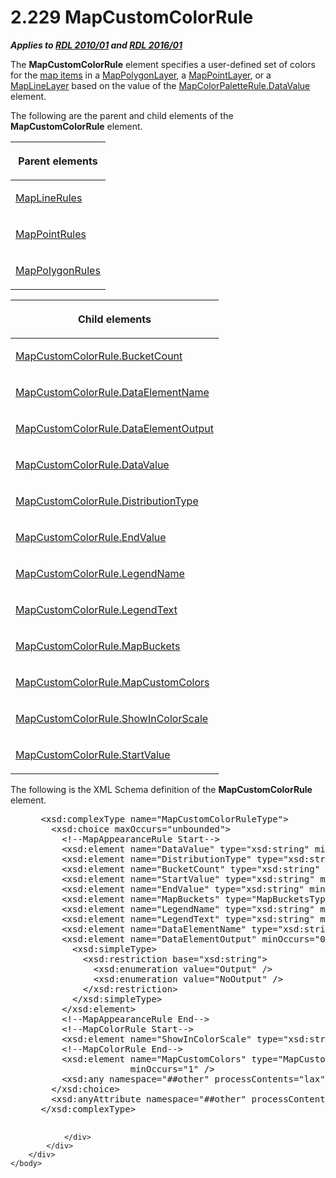 <html dir="LTR" xmlns:mshelp="http://msdn.microsoft.com/mshelp" xmlns:ddue="http://ddue.schemas.microsoft.com/authoring/2003/5" xmlns:xlink="http://www.w3.org/1999/xlink" xmlns:tool="http://www.microsoft.com/tooltip">
    <head>
        <meta http-equiv="Content-Type" content="text/html; CHARSET=utf-8"></meta>
        <meta name="save" content="history"></meta>
        <title>2.229 MapCustomColorRule</title>
        <xml>
            <mshelp:toctitle title="2.229 MapCustomColorRule"></mshelp:toctitle>
            <mshelp:rltitle title="[MS-RDL]: MapCustomColorRule"></mshelp:rltitle>
            <mshelp:keyword index="A" term="356d5476-257c-4f3e-873d-923834c5d853"></mshelp:keyword>
            <mshelp:attr name="DCSext.ContentType" value="open specification"></mshelp:attr>
            <mshelp:attr name="AssetID" value="356d5476-257c-4f3e-873d-923834c5d853"></mshelp:attr>
            <mshelp:attr name="TopicType" value="kbRef"></mshelp:attr>
            <mshelp:attr name="DCSext.Title" value="[MS-RDL]: MapCustomColorRule" />
        </xml>
    </head>
    <body>
        <div id="header">
            <h1 class="heading">2.229 MapCustomColorRule</h1>
        </div>
        <div id="mainSection">
            <div id="mainBody">
                <div id="allHistory" class="saveHistory"></div>
                <div id="sectionSection0" class="section" name="collapseableSection">
                    

<p><b><i>Applies to </i></b><a href="3428e690-a348-4ec7-8a6a-8efb42d2cdee.md"><b><i>RDL 2010/01</i></b></a><b><i>
and </i></b><a href="52ce3983-2bfc-4e72-9359-42aaf5fe4509.md"><b><i>RDL 2016/01</i></b></a></p>

<p>The <b>MapCustomColorRule</b> element specifies a
user-defined set of colors for the <a href="b2482b3f-74ab-4ca8-a9e5-c07955011743.md#gt_10121f59-bef1-4147-94f6-010585a16b4d">map items</a> in a <a href="f54fa273-d9b2-4e49-a896-6001bcda016b.md">MapPolygonLayer</a>, a <a href="aa1875f4-9842-4672-86d6-306ba5a075aa.md">MapPointLayer</a>, or a <a href="8681b1dc-d73e-4d35-b4fa-f7f459d4a304.md">MapLineLayer</a> based on the
value of the <a href="280f0d27-5e51-4bb7-b9dd-395ad86860bf.md">MapColorPaletteRule.DataValue</a>
element.</p>

<p>The following are the parent and child elements of the <b>MapCustomColorRule</b>
element.</p>

<table>
 <thead>
  <tr>
   <th>
   <p>Parent elements</p>
   </th>
  </tr>
 </thead>
 <tr>
  <td>
  <p><a href="2d572e9d-9ad9-4796-ac31-a1f7a587d78f.md">MapLineRules</a></p>
  </td>
 </tr>
 <tr>
  <td>
  <p><a href="d090d792-6d70-412c-b024-88c08de4d300.md">MapPointRules</a></p>
  </td>
 </tr>
 <tr>
  <td>
  <p><a href="77b58882-2976-42cd-9e7a-aca2c6ee0139.md">MapPolygonRules</a></p>
  </td>
 </tr>
</table>

<p> </p>

<table>
 <thead>
  <tr>
   <th>
   <p>Child elements</p>
   </th>
  </tr>
 </thead>
 <tr>
  <td>
  <p><a href="c143c3ee-3cf7-401e-b09d-4f7665665c83.md">MapCustomColorRule.BucketCount</a></p>
  </td>
 </tr>
 <tr>
  <td>
  <p><a href="6c4fc3eb-f31c-41e5-a0ff-bf35f672ce67.md">MapCustomColorRule.DataElementName</a></p>
  </td>
 </tr>
 <tr>
  <td>
  <p><a href="0c66f2d4-dab1-4e4c-af7a-57134096b8be.md">MapCustomColorRule.DataElementOutput</a></p>
  </td>
 </tr>
 <tr>
  <td>
  <p><a href="62be1b0d-da54-4b37-866a-aebdd1305bf8.md">MapCustomColorRule.DataValue</a></p>
  </td>
 </tr>
 <tr>
  <td>
  <p><a href="07cd1c0e-1a4e-409f-8511-91cde7cfceb3.md">MapCustomColorRule.DistributionType</a></p>
  </td>
 </tr>
 <tr>
  <td>
  <p><a href="7f5cdc61-d4d7-428b-a8f7-50c97ca954ef.md">MapCustomColorRule.EndValue</a></p>
  </td>
 </tr>
 <tr>
  <td>
  <p><a href="1f7c0f21-febd-426f-bfeb-738bbfd26653.md">MapCustomColorRule.LegendName</a></p>
  </td>
 </tr>
 <tr>
  <td>
  <p><a href="80fbfabb-5df6-4e1f-9bb4-21ef82654db1.md">MapCustomColorRule.LegendText</a></p>
  </td>
 </tr>
 <tr>
  <td>
  <p><a href="bbef355f-8395-4d4d-8cd1-2435fe1e5e57.md">MapCustomColorRule.MapBuckets</a></p>
  </td>
 </tr>
 <tr>
  <td>
  <p><a href="59b1f98f-8a29-4aa7-b204-70aa0f149923.md">MapCustomColorRule.MapCustomColors</a></p>
  </td>
 </tr>
 <tr>
  <td>
  <p><a href="b014703a-9830-4b0f-bd58-50459c11f98c.md">MapCustomColorRule.ShowInColorScale</a></p>
  </td>
 </tr>
 <tr>
  <td>
  <p><a href="ef2d1038-0de0-4864-a7b9-d02a73bc3fab.md">MapCustomColorRule.StartValue</a></p>
  </td>
 </tr>
</table>

<p>The following is the XML Schema definition of the <b>MapCustomColorRule</b>
element.</p>

<dl>
<dd>
<div><pre> &lt;xsd:complexType name=&quot;MapCustomColorRuleType&quot;&gt;
   &lt;xsd:choice maxOccurs=&quot;unbounded&quot;&gt;
     &lt;!--MapAppearanceRule Start--&gt;
     &lt;xsd:element name=&quot;DataValue&quot; type=&quot;xsd:string&quot; minOccurs=&quot;0&quot; /&gt;
     &lt;xsd:element name=&quot;DistributionType&quot; type=&quot;xsd:string&quot; minOccurs=&quot;0&quot; /&gt;
     &lt;xsd:element name=&quot;BucketCount&quot; type=&quot;xsd:string&quot; minOccurs=&quot;0&quot; /&gt;
     &lt;xsd:element name=&quot;StartValue&quot; type=&quot;xsd:string&quot; minOccurs=&quot;0&quot; /&gt;
     &lt;xsd:element name=&quot;EndValue&quot; type=&quot;xsd:string&quot; minOccurs=&quot;0&quot; /&gt;
     &lt;xsd:element name=&quot;MapBuckets&quot; type=&quot;MapBucketsType&quot; minOccurs=&quot;0&quot; /&gt;
     &lt;xsd:element name=&quot;LegendName&quot; type=&quot;xsd:string&quot; minOccurs=&quot;0&quot; /&gt;
     &lt;xsd:element name=&quot;LegendText&quot; type=&quot;xsd:string&quot; minOccurs=&quot;0&quot; /&gt;
     &lt;xsd:element name=&quot;DataElementName&quot; type=&quot;xsd:string&quot; minOccurs=&quot;0&quot; /&gt;
     &lt;xsd:element name=&quot;DataElementOutput&quot; minOccurs=&quot;0&quot;&gt;
       &lt;xsd:simpleType&gt;
         &lt;xsd:restriction base=&quot;xsd:string&quot;&gt;
           &lt;xsd:enumeration value=&quot;Output&quot; /&gt;
           &lt;xsd:enumeration value=&quot;NoOutput&quot; /&gt;
         &lt;/xsd:restriction&gt;
       &lt;/xsd:simpleType&gt;
     &lt;/xsd:element&gt;
     &lt;!--MapAppearanceRule End--&gt;
     &lt;!--MapColorRule Start--&gt;
     &lt;xsd:element name=&quot;ShowInColorScale&quot; type=&quot;xsd:string&quot; minOccurs=&quot;0&quot; /&gt;
     &lt;!--MapColorRule End--&gt;
     &lt;xsd:element name=&quot;MapCustomColors&quot; type=&quot;MapCustomColorsType&quot; 
                  minOccurs=&quot;1&quot; /&gt;
     &lt;xsd:any namespace=&quot;##other&quot; processContents=&quot;lax&quot; /&gt;
   &lt;/xsd:choice&gt;
   &lt;xsd:anyAttribute namespace=&quot;##other&quot; processContents=&quot;lax&quot; /&gt;
 &lt;/xsd:complexType&gt;
  
</pre></div>
</dd></dl>


                </div>
            </div>
        </div>
    </body>
</html>